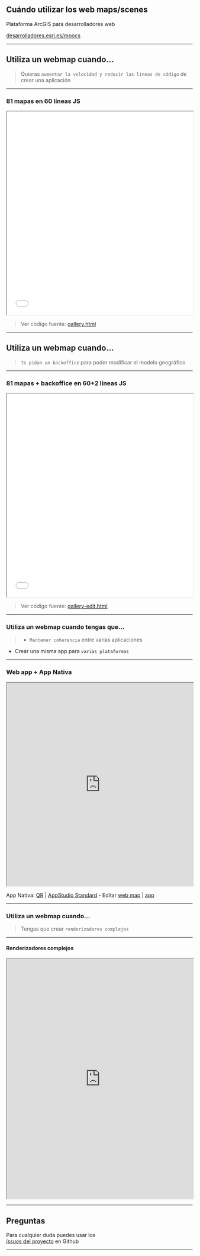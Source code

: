 <!-- .slide: class="title" -->

## Cuándo utilizar los web maps/scenes
Plataforma ArcGIS para desarrolladores web

[desarrolladores.esri.es/moocs](http://desarrolladores.esri.es/moocs)

---

<!-- .slide: class="section" -->

## Utiliza un webmap cuando...

> Quieras `aumentar la velocidad y reducir las líneas de código` de crear una aplicación

---

<!-- .slide: class="section" -->

### 81 mapas en 60 líneas JS

<iframe src="gallery.html" style="width:100%;height:550px"></iframe>

> Ver código fuente: [gallery.html](https://github.com/esri-es/moocs/blob/gh-pages/plataforma-arcgis/desarrolladores-web/web-maps/cuando-utilizarlos/gallery.html)

---

<!-- .slide: class="section" -->

## Utiliza un webmap cuando...

> `Te pidan un backoffice` para poder modificar el modelo geográfico

---

<!-- .slide: class="section" -->

### 81 mapas + backoffice en 60+2 líneas JS

<iframe src="gallery-edit.html" style="width:100%;height:550px"></iframe>

> Ver código fuente: [gallery-edit.html](https://github.com/esri-es/moocs/blob/gh-pages/plataforma-arcgis/desarrolladores-web/web-maps/cuando-utilizarlos/gallery-edit.html)

---

<!-- .slide: class="section" -->

### Utiliza un webmap cuando tengas que...

> * `Mantener coherencia` entre varias aplicaciones
* Crear una misma app para `varias plataformas`

---

<!-- .slide: class="section" -->

### Web app + App Nativa

<iframe src="http://www.nerjamap.com/" style="width:100%; height:550px"></iframe>

App Nativa: [QR](images/nerja-guide-qr.png) | [AppStudio Standard](arcgis-appstudio://hhkaos2@www.arcgis.com?id=9f731456db7746759a62b5ceebe9e340) - Editar [web map](https://hhkaos2.maps.arcgis.com/home/webmap/viewer.html?webmap=230d2efb94a148c49507f4730c221bbe) | [app](http://hhkaos2.maps.arcgis.com/apps/MapTour/index.html?appid=b73182a581604ccfacaf00792a2562d3&edit)


---

<!-- .slide: class="section" -->

### Utiliza un webmap cuando...

> Tengas que crear `renderizadores complejos`

---

<!-- .slide: class="section" -->

#### Renderizadores complejos

<iframe src="http://hhkaos2.maps.arcgis.com/apps/MapSeries/index.html?appid=ad34fa1a7edd4e6686846ec69d67d854" style="width:100%; height:650px"></iframe>

---

<!-- .slide: class="questions centered" -->

## Preguntas

Para cualquier duda puedes usar los <br>[*issues* del proyecto](https://github.com/esri-es/moocs/issues) en Github

---


<!-- .slide: class="end" -->

